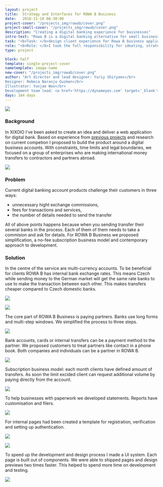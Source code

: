 ```yaml
---
layout: project
title:  Strategy and Interfaces for ROWA B Business
date:   2018-11-18 08:30:00
project-cover: "/projects_img/rowab/cover.png"
project-small-cover: "/projects_img/rowab/cover.png"
description: "Creating a digital banking experience for businesses"
intro-text: "Rowa B is a digital banking alternative for small businesses in Europe. It brings convenience for entrepreneurs who work with international partners. Leading the in-house team of designers and developers I delivered the first version of the web application and promo pages."
task: "<b>Task: </b>design client experience for Rowa B business application MVP"
role: "<b>Role: </b>I took the full responsibility for ideating, strategising, defining and designing the final result. Alongside, I have managed a visual designer for producing branding, illustrator for preparing suitable materials and copywriters for describing an idea in written form."
type: project

block: half
template: single-project-cover
nametemplate: image-name
new-cover: "/projects_img/rowab/cover.png"
author: "Art director and lead designer: Yuriy Shiryaev</br>
Designer: Rebeca Naranjo Guzman</br>
Illustrator: Yunjae Woo</br>
Development team lead: <a href='https://dynameyes.com' target='_blank'>Geronimo Matias</a>"
days: 164 days
---
```


<span class="p900">![](/projects_img/rowab/cover-inside.png)</span>

### Background

<span class="p-text">In XIXOIO I've been asked to create an idea and deliver a web application for digital bank. Based on experience from <a href="/projects/2017-04-24-mp-world.html" target="_blank">previous projects</a> and research on current competion I proposed to build the product around a digital business accounts. With constraints, time limits and legal boundaries, we focused on a group of enterprises who are making international money transfers to contractors and partners abroad.</span>

<span class="pshadow p1000">![](/projects_img/rowab/account.png)</span>

### Problem  

<span class="p-text">Current digital banking account products challenge their customers in three ways:</span>

- unnecessary hight exchange commissions,
- fees for transactions and services,
- the number of details needed to send the transfer

<span class="p-text">All of above points happens because when you sending transfer their several banks in the process. Each of them of them needs to take a commision and ask for details. For ROWA B Business we proposed simplification, a no-fee subscription business model and contemporary approach to development.</span>

### Solution

<span class="p-text">In the centre of the service are multi-currency accounts. To be beneficial for clients ROWA B has internal bank exchange rates. This means Czech while sending money to the German market will get the same rate banks to use to make the transaction between each other.  This makes transfers cheaper compared to Czech domestic banks.</span>

<span class="pshadow p1000">![](/projects_img/rowab/single-account.png)</span>

<span class="p800">![](/projects_img/rowab/login.jpg)</span>

<span class="p-text">The core part of ROWA B Business is paying partners. Banks use long forms and multi-step windows. We simplified the process to three steps.</span>

<span class="pshadow p900">![](/projects_img/rowab/sending.gif)</span>

<span class="p-text">Bank accounts, cards or internal transfers can be a payment method to the partner. We proposed customers to treat partners like contact in a phone book. Both companies and individuals can be a partner in ROWA B.</span>

<span class="pshadow p1000">![](/projects_img/rowab/partners.png)</span>

<span class="p-text">Subscription business model: each month clients have defined amount of transfers. As soon the limit excided client can request additional volume by paying directly from the account.</span>

<span class="pshadow p800">![](/projects_img/rowab/pricing.png)</span>

<span class="p-text">To help businesses with paperwork we developed statements. Reports have customisation and filers.</span>

<span class="pshadow p1000">![](/projects_img/rowab/statement.png)</span>

<span class="p-text">For internal pages had been created a template for registration, verification and setting up authentication.</span>

<span class="p1000">![](/projects_img/rowab/verification.jpg)</span>

<span class="p1000">![](/projects_img/rowab/email.jpg)</span>

<span class="p-text">To speed up the development and design process I made a UI system. Each page is built out of components. We were able to shipped pages and design previews two times faster. This helped to spend more time on development and testing.</span>

<span class="p800">![](/projects_img/rowab/elements.jpg)</span>
